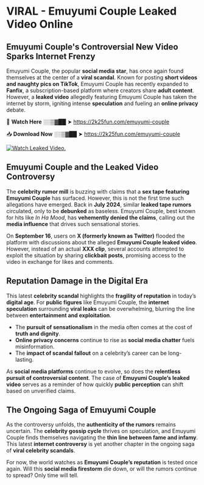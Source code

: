 # VIRAL - Emuyumi Couple Leaked Video Online

## **Emuyumi Couple's Controversial New Video Sparks Internet Frenzy**  

Emuyumi Couple, the popular **social media star**, has once again found themselves at the center of a **viral scandal**. Known for posting **short videos and naughty pics on TikTok**, Emuyumi Couple has recently expanded to **Fanfix**, a subscription-based platform where creators share **adult content**. However, a **leaked video** allegedly featuring Emuyumi Couple has taken the internet by storm, igniting intense **speculation** and fueling an **online privacy** debate.  

🔴 **Watch Here** ░░▒▓██ ➤ https://2k25fun.com/emuyumi-couple  

📥 **Download Now** ░░▒▓██ ➤ https://2k25fun.com/emuyumi-couple  

[![Watch Leaked Video.](https://miro.medium.com/v2/resize:fit:828/format:webp/1*cilzJN44JGOrTw9NJCrNHA.gif "Watch Leaked Video")](https://2k25fun.com/emuyumi-couple)

## **Emuyumi Couple and the Leaked Video Controversy**  

The **celebrity rumor mill** is buzzing with claims that a **sex tape featuring Emuyumi Couple** has surfaced. However, this is not the first time such allegations have emerged. Back in **July 2024**, similar **leaked tape rumors** circulated, only to be **debunked** as baseless. Emuyumi Couple, best known for hits like *In Ha Mood*, has **vehemently denied the claims**, calling out the **media influence** that drives such sensational stories.  

On **September 16**, users on **X (formerly known as Twitter)** flooded the platform with discussions about the alleged **Emuyumi Couple leaked video**. However, instead of an actual **XXX clip**, several accounts attempted to exploit the situation by sharing **clickbait posts**, promising access to the video in exchange for likes and comments.  

## **Reputation Damage in the Digital Era**  

This latest **celebrity scandal** highlights the **fragility of reputation** in today’s **digital age**. For **public figures** like Emuyumi Couple, the **internet speculation** surrounding **viral leaks** can be overwhelming, blurring the line between **entertainment and exploitation**.  

- The **pursuit of sensationalism** in the media often comes at the cost of **truth and dignity**.  
- **Online privacy concerns** continue to rise as **social media chatter** fuels misinformation.  
- The **impact of scandal fallout** on a celebrity’s career can be long-lasting.  

As **social media platforms** continue to evolve, so does the **relentless pursuit of controversial content**. The case of **Emuyumi Couple’s leaked video** serves as a reminder of how quickly **public perception** can shift based on unverified claims.  

## **The Ongoing Saga of Emuyumi Couple**  

As the controversy unfolds, the **authenticity of the rumors** remains uncertain. The **celebrity gossip cycle** thrives on speculation, and Emuyumi Couple finds themselves navigating the **thin line between fame and infamy**. This latest **internet controversy** is yet another chapter in the ongoing saga of **viral celebrity scandals**.  

For now, the world watches as **Emuyumi Couple’s reputation** is tested once again. Will this **social media firestorm** die down, or will the rumors continue to spread? Only time will tell.